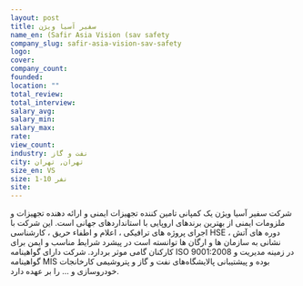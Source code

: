 ```yaml
---
layout: post
title: سفیر آسیا ویژن
name_en: (Safir Asia Vision (sav safety
company_slug: safir-asia-vision-sav-safety
logo: 
cover: 
company_count:
founded:
location: ""
total_review: 
total_interview: 
salary_avg: 
salary_min: 
salary_max: 
rate: 
view_count: 
industry: نفت و گاز
city: تهران, تهران
size_en: VS
size: 1-10 نفر
site: 
---
```


شرکت سفیر آسیا ویژن یک کمپانی تامین کننده تجهیزات ایمنی و ارائه دهنده تجهیزات و ملزومات ایمنی از بهترین برندهای اروپایی با استانداردهای جهانی است. این شرکت با اجرای پروژه های ترافیکی ، اعلام و اطفاء حریق ، کارشناسی HSE ، دوره های آتش نشانی به سازمان ها و ارگان ها توانسته است در پیشرد شرایط مناسب و ایمن برای کارکنان گامی موثر بردارد. شرکت دارای گواهینامه ISO 9001:2008 در زمینه مدیریت و گواهینامه MIS بوده و پیشتیبانی پالایشگاه‌های نفت و گاز و پتروشیمی کارخانجات خودروسازی و ... را بر عهده دارد.
